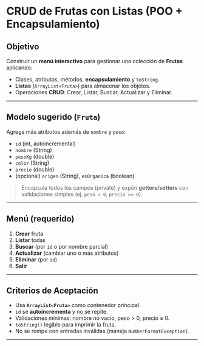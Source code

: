 #  CRUD de Frutas con Listas (POO + Encapsulamiento)

##  Objetivo
Construir un **menú interactivo** para gestionar una colección de **Frutas** aplicando:
- Clases, atributos, métodos, **encapsulamiento** y `toString`.
- **Listas** (`ArrayList<Fruta>`) para almacenar los objetos.
- Operaciones **CRUD**: Crear, Listar, Buscar, Actualizar y Eliminar.

---

##  Modelo sugerido (`Fruta`)
Agrega más atributos además de `nombre` y `peso`:
- `id` (int, autoincremental)
- `nombre` (String)
- `pesoKg` (double)
- `color` (String)
- `precio` (double)
- (opcional) `origen` (String), `esOrganica` (boolean)

> Encapsula todos los campos (private) y expón **getters/setters** con validaciones simples (ej. `peso > 0`, `precio >= 0`).

---

##  Menú (requerido)
1) **Crear** fruta  
2) **Listar** todas  
3) **Buscar** (por `id` o por nombre parcial)  
4) **Actualizar** (cambiar uno o más atributos)  
5) **Eliminar** (por `id`)  
6) **Salir**

---

##  Criterios de Aceptación
- Usa **`ArrayList<Fruta>`** como contenedor principal.
- `id` se **autoincrementa** y no se repite.
- Validaciones mínimas: nombre no vacío, peso > 0, precio ≥ 0.
- `toString()` legible para imprimir la fruta.
- No se rompe con entradas inválidas (maneja `NumberFormatException`).

---